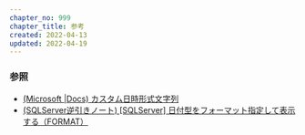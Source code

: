 ```yaml
---
chapter_no: 999
chapter_title: 参考
created: 2022-04-13
updated: 2022-04-19
---
```

### 参照
- [(Microsoft \|Docs) カスタム日時形式文字列](https://docs.microsoft.com/ja-jp/dotnet/standard/base-types/custom-date-and-time-format-strings)
- [(SQLServer逆引きノート) [SQLServer] 日付型をフォーマット指定して表示する（FORMAT）](https://sqlserver.programmer-reference.com/sqlserver-date-format/)